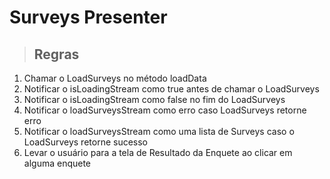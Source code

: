 # Surveys Presenter

> ## Regras
1. Chamar o LoadSurveys no método loadData 
2. Notificar o isLoadingStream como true antes de chamar o LoadSurveys
3. Notificar o isLoadingStream como false no fim do LoadSurveys
4. Notificar o loadSurveysStream como erro caso LoadSurveys retorne erro
5. Notificar o loadSurveysStream como uma lista de Surveys caso o LoadSurveys retorne sucesso
6. Levar o usuário para a tela de Resultado da Enquete ao clicar em alguma enquete
